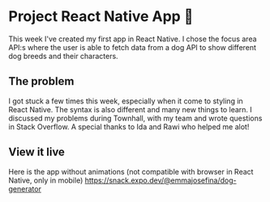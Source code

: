 # Project React Native App 📱

This week I've created my first app in React Native. I chose the focus area API:s where the user is able to fetch data from a dog API to show different dog breeds and their characters.

## The problem

I got stuck a few times this week, especially when it come to styling in React Native. The syntax is also different and many new things to learn. I discussed my problems during Townhall, with my team and wrote questions in Stack Overflow. A special thanks to Ida and Rawi who helped me alot!

## View it live

Here is the app without animations (not compatible with browser in React Native, only in mobile)
https://snack.expo.dev/@emmajosefina/dog-generator
